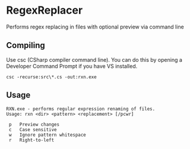 # RegexReplacer
Performs regex replacing in files with optional preview via command line

## Compiling

Use csc (CSharp compiler command line). You can do this by opening a Developer Command Prompt if you have VS installed.

```
csc -recurse:src\*.cs -out:rxn.exe
```

## Usage

```
RXN.exe - performs regular expression renaming of files.
Usage: rxn <dir> <pattern> <replacement> [/pcwr]

 p   Preview changes
 c   Case sensitive
 w   Ignore pattern whitespace
 r   Right-to-left
```
